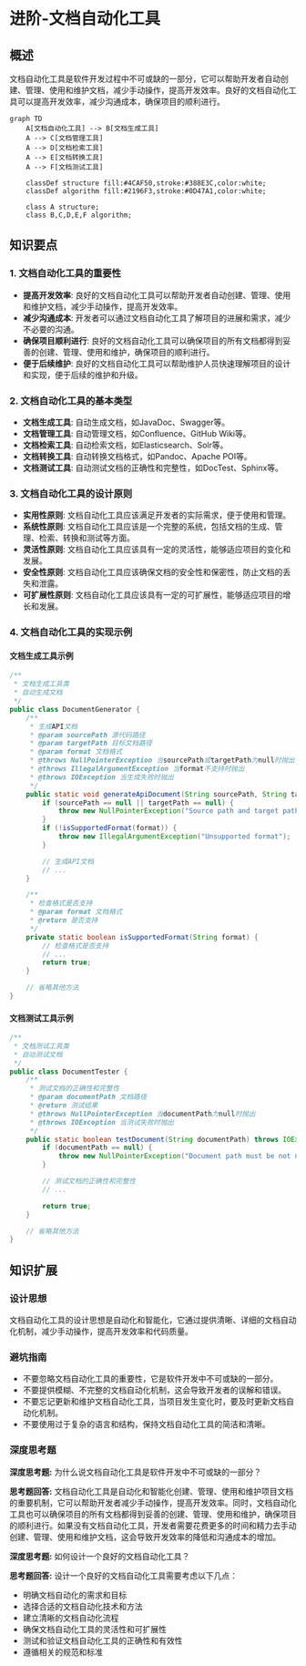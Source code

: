 # 进阶-文档自动化工具

## 概述
文档自动化工具是软件开发过程中不可或缺的一部分，它可以帮助开发者自动创建、管理、使用和维护文档，减少手动操作，提高开发效率。良好的文档自动化工具可以提高开发效率，减少沟通成本，确保项目的顺利进行。

```mermaid
graph TD
    A[文档自动化工具] --> B[文档生成工具]
    A --> C[文档管理工具]
    A --> D[文档检索工具]
    A --> E[文档转换工具]
    A --> F[文档测试工具]

    classDef structure fill:#4CAF50,stroke:#388E3C,color:white;
    classDef algorithm fill:#2196F3,stroke:#0D47A1,color:white;

    class A structure;
    class B,C,D,E,F algorithm;
```

## 知识要点
### 1. 文档自动化工具的重要性
- **提高开发效率**: 良好的文档自动化工具可以帮助开发者自动创建、管理、使用和维护文档，减少手动操作，提高开发效率。
- **减少沟通成本**: 开发者可以通过文档自动化工具了解项目的进展和需求，减少不必要的沟通。
- **确保项目顺利进行**: 良好的文档自动化工具可以确保项目的所有文档都得到妥善的创建、管理、使用和维护，确保项目的顺利进行。
- **便于后续维护**: 良好的文档自动化工具可以帮助维护人员快速理解项目的设计和实现，便于后续的维护和升级。

### 2. 文档自动化工具的基本类型
- **文档生成工具**: 自动生成文档，如JavaDoc、Swagger等。
- **文档管理工具**: 自动管理文档，如Confluence、GitHub Wiki等。
- **文档检索工具**: 自动检索文档，如Elasticsearch、Solr等。
- **文档转换工具**: 自动转换文档格式，如Pandoc、Apache POI等。
- **文档测试工具**: 自动测试文档的正确性和完整性，如DocTest、Sphinx等。

### 3. 文档自动化工具的设计原则
- **实用性原则**: 文档自动化工具应该满足开发者的实际需求，便于使用和管理。
- **系统性原则**: 文档自动化工具应该是一个完整的系统，包括文档的生成、管理、检索、转换和测试等方面。
- **灵活性原则**: 文档自动化工具应该具有一定的灵活性，能够适应项目的变化和发展。
- **安全性原则**: 文档自动化工具应该确保文档的安全性和保密性，防止文档的丢失和泄露。
- **可扩展性原则**: 文档自动化工具应该具有一定的可扩展性，能够适应项目的增长和发展。

### 4. 文档自动化工具的实现示例
#### 文档生成工具示例
```java
/**
 * 文档生成工具类
 * 自动生成文档
 */
public class DocumentGenerator {
    /**
     * 生成API文档
     * @param sourcePath 源代码路径
     * @param targetPath 目标文档路径
     * @param format 文档格式
     * @throws NullPointerException 当sourcePath或targetPath为null时抛出
     * @throws IllegalArgumentException 当format不支持时抛出
     * @throws IOException 当生成失败时抛出
     */
    public static void generateApiDocument(String sourcePath, String targetPath, String format) throws IOException {
        if (sourcePath == null || targetPath == null) {
            throw new NullPointerException("Source path and target path must be not null");
        }
        if (!isSupportedFormat(format)) {
            throw new IllegalArgumentException("Unsupported format");
        }

        // 生成API文档
        // ...
    }

    /**
     * 检查格式是否支持
     * @param format 文档格式
     * @return 是否支持
     */
    private static boolean isSupportedFormat(String format) {
        // 检查格式是否支持
        // ...
        return true;
    }

    // 省略其他方法
}
```

#### 文档测试工具示例
```java
/**
 * 文档测试工具类
 * 自动测试文档
 */
public class DocumentTester {
    /**
     * 测试文档的正确性和完整性
     * @param documentPath 文档路径
     * @return 测试结果
     * @throws NullPointerException 当documentPath为null时抛出
     * @throws IOException 当测试失败时抛出
     */
    public static boolean testDocument(String documentPath) throws IOException {
        if (documentPath == null) {
            throw new NullPointerException("Document path must be not null");
        }

        // 测试文档的正确性和完整性
        // ...

        return true;
    }

    // 省略其他方法
}
```

## 知识扩展
### 设计思想
文档自动化工具的设计思想是自动化和智能化，它通过提供清晰、详细的文档自动化机制，减少手动操作，提高开发效率和代码质量。

### 避坑指南
- 不要忽略文档自动化工具的重要性，它是软件开发中不可或缺的一部分。
- 不要提供模糊、不完整的文档自动化机制，这会导致开发者的误解和错误。
- 不要忘记更新和维护文档自动化工具，当项目发生变化时，要及时更新文档自动化机制。
- 不要使用过于复杂的语言和结构，保持文档自动化工具的简洁和清晰。

### 深度思考题
**深度思考题:** 为什么说文档自动化工具是软件开发中不可或缺的一部分？

**思考题回答:** 文档自动化工具是自动化和智能化创建、管理、使用和维护项目文档的重要机制，它可以帮助开发者减少手动操作，提高开发效率。同时，文档自动化工具也可以确保项目的所有文档都得到妥善的创建、管理、使用和维护，确保项目的顺利进行。如果没有文档自动化工具，开发者需要花费更多的时间和精力去手动创建、管理、使用和维护文档，这会导致开发效率的降低和沟通成本的增加。

**深度思考题:** 如何设计一个良好的文档自动化工具？

**思考题回答:** 设计一个良好的文档自动化工具需要考虑以下几点：
- 明确文档自动化的需求和目标
- 选择合适的文档自动化技术和方法
- 建立清晰的文档自动化流程
- 确保文档自动化工具的灵活性和可扩展性
- 测试和验证文档自动化工具的正确性和有效性
- 遵循相关的规范和标准